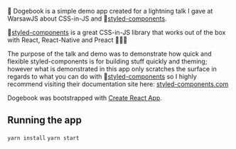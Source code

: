 🐶 Dogebook is a simple demo app created for a lightning talk I gave at WarsawJS about CSS-in-JS and 💅[styled-components](https://github.com/styled-components/styled-components/).

💅[styled-components](https://github.com/styled-components/styled-components/) is a great CSS-in-JS library that works out of the box with React, React-Native and Preact 🎉🎉🎉

The purpose of the talk and demo was to demonstrate how quick and flexible styled-components is for building stuff quickly and theming; however what is demonstrated in this app only scratches the surface in regards to what you can do with 💅[styled-components](https://github.com/styled-components/styled-components/) so I highly recommend visiting their documentation site here: [styled-components.com](https://www.styled-components.com/)

Dogebook was bootstrapped with [Create React App](https://github.com/facebookincubator/create-react-app).

## Running the app
`yarn install`
`yarn start`

